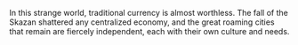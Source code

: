 In this strange world, traditional currency is almost worthless. The fall of the Skazan shattered any centralized economy, and the great roaming cities that remain are fiercely independent, each with their own culture and needs.
